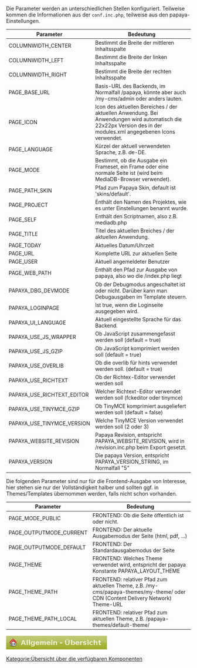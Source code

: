 
Die Parameter werden an unterschiedlichen Stellen konfiguriert. Teilweise kommen die Informationen aus der `conf.inc.php`, teilweise aus den papaya-Einstellungen.

   |   Parameter   |   Bedeutung   |   
   |   ---------   |   ---------   |
   |   COLUMNWIDTH_CENTER   |   Bestimmt die Breite der mittleren Inhaltsspalte   |   
   |   COLUMNWIDTH_LEFT   |   Bestimmt die Breite der linken Inhaltsspalte   |   
   |   COLUMNWIDTH_RIGHT   |   Bestimmt die Breite der rechten Inhaltsspalte   |   
   |   PAGE_BASE_URL   |   Basis-URL des Backends, im Normalfall /papaya, könnte aber auch /my-cms/admin oder anders lauten.   |   
   |   PAGE_ICON   |   Icon des aktuellen Bereiches / der aktuellen Anwendung. Bei Anwendungen wird automatisch die 22x22px Version des in der modules.xml angegebenen Icons verwendet.   |   
   |   PAGE_LANGUAGE   |   Kürzel der aktuell verwendeten Sprache, z.B. de-DE.   |   
   |   PAGE_MODE   |   Bestimmt, ob die Ausgabe ein Frameset, ein Frame oder eine normale Seite ist (wird beim MediaDB-Browser verwendet).   |   
   |   PAGE_PATH_SKIN   |   Pfad zum Papaya Skin, default ist 'skins/default'.   |   
   |   PAGE_PROJECT   |   Enthält den Namen des Projektes, wie es unter Einstellungen benannt wurde.   |   
   |   PAGE_SELF   |   Enthält den Scriptnamen, also z.B. mediadb.php   |   
   |   PAGE_TITLE   |   Titel des aktuellen Breiches / der aktuellen Anwendung.   |   
   |   PAGE_TODAY   |   Aktuelles Datum/Uhrzeit   |   
   |   PAGE_URL   |   Komplette URL zur aktuellen Seite   |   
   |   PAGE_USER   |   Aktuell angemeldeter Benutzer   |   
   |   PAGE_WEB_PATH   |   Enthält den Pfad zur Ausgabe von papaya, also wo die /index.php liegt   |   
   |   PAPAYA_DBG_DEVMODE   |   Ob der Debugmodus angeschaltet ist oder nicht. Darüber kann man Debugausgaben im Template steuern.   |   
   |   PAPAYA_LOGINPAGE   |   Ist true, wenn die Loginseite ausgegeben wird.   |   
   |   PAPAYA_UI_LANGUAGE   |   Aktuell eingestellte Sprache für das Backend.   |   
   |   PAPAYA_USE_JS_WRAPPER   |   Ob JavaScript zusammengefasst werden soll (default = true)   |   
   |   PAPAYA_USE_JS_GZIP   |   Ob JavaScript komprimiert werden soll (default = true)   |   
   |   PAPAYA_USE_OVERLIB   |   Ob die overlib für hints verwendet werden soll. (default = true)   |   
   |   PAPAYA_USE_RICHTEXT   |   Ob der Richtex-Editor verwendet werden soll   |   
   |   PAPAYA_USE_RICHTEXT_EDITOR   |   Welcher Richtext-Editor verwendet werden soll (fckeditor oder tinymce)   |   
   |   PAPAYA_USE_TINYMCE_GZIP   |   Ob TinyMCE komprimiert ausgeliefert werden soll (default = false)   |   
   |   PAPAYA_USE_TINYMCE_VERSION   |   Welche TinyMCE Version verwendet werden soll (2 oder 3)   |   
   |   PAPAYA_WEBSITE_REVISION   |   Papaya Revision, entspricht PAPAYA_WEBSITE_REVISION, wird in /revision.inc.php beim Export gesetzt.   |   
   |   PAPAYA_VERSION   |   Die papaya Version, entspricht PAPAYA_VERSION_STRING, im Normalfall "5"   |   

Die folgenden Parameter sind nur für die Frontend-Ausgabe von Interesse, hier stehen sie nur der Vollständigkeit halber und sollten ggf. in Themes/Templates übernommen werden, falls nicht schon vorhanden.

   |   Parameter   |   Bedeutung   |
   |   ---------   |   ---------   |
   |   PAGE_MODE_PUBLIC   |   FRONTEND: Ob die Seite öffentlich ist oder nicht.   |   
   |   PAGE_OUTPUTMODE_CURRENT   |   FRONTEND: Der aktuelle Ausgabemodus der Seite (html, pdf, ...)   |   
   |   PAGE_OUTPUTMODE_DEFAULT   |   FRONTEND: Der Standardausgabemodus der Seite   |   
   |   PAGE_THEME   |   FRONTEND: Welches Theme verwendet wird, entspricht der papaya Konstante PAPAYA_LAYOUT_THEME   |   
   |   PAGE_THEME_PATH   |   FRONTEND: relativer Pfad zum aktuellen Theme, z.B. /my-cms/papaya-themes/my-theme/ oder CDN (Content Delivery Network) Theme-URL   |   
   |   PAGE_THEME_PATH_LOCAL   |   FRONTEND: relativer Pfad zum aktuellen Theme, z.B. /papaya-themes/default-theme/   |   

![File:Admin-template-titel-icon.png](images/Admin-template-titel-icon.png)

[Kategorie:Übersicht über die verfügbaren Komponenten](export_de/Kategorie:Übersicht_über_die_verfügbaren_Komponenten.md)
